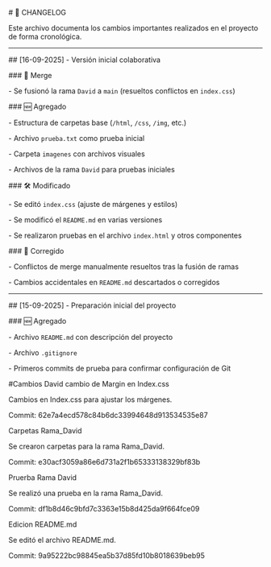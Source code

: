 \# 📜 CHANGELOG



Este archivo documenta los cambios importantes realizados en el proyecto de forma cronológica.



---



\## \[16-09-2025] - Versión inicial colaborativa



\### 🔀 Merge

\- Se fusionó la rama `David` a `main` (resueltos conflictos en `index.css`)



\### 🆕 Agregado

\- Estructura de carpetas base (`/html`, `/css`, `/img`, etc.)

\- Archivo `prueba.txt` como prueba inicial

\- Carpeta `imagenes` con archivos visuales

\- Archivos de la rama `David` para pruebas iniciales



\### 🛠️ Modificado

\- Se editó `index.css` (ajuste de márgenes y estilos)

\- Se modificó el `README.md` en varias versiones

\- Se realizaron pruebas en el archivo `index.html` y otros componentes



\### 🐛 Corregido

\- Conflictos de merge manualmente resueltos tras la fusión de ramas

\- Cambios accidentales en `README.md` descartados o corregidos



---



\## \[15-09-2025] - Preparación inicial del proyecto



\### 🆕 Agregado

\- Archivo `README.md` con descripción del proyecto

\- Archivo `.gitignore`

\- Primeros commits de prueba para confirmar configuración de Git

#Cambios David
cambio de Margin en Index.css

Cambios en Index.css para ajustar los márgenes.

Commit: 62e7a4ecd578c84b6dc33994648d913534535e87

Carpetas Rama_David

Se crearon carpetas para la rama Rama_David.

Commit: e30acf3059a86e6d731a2f1b65333138329bf83b

Pruerba Rama David

Se realizó una prueba en la rama Rama_David.

Commit: df1b8d46c9bfd7c3363e15b8d425da9f664fce09

Edicion README.md

Se editó el archivo README.md.

Commit: 9a95222bc98845ea5b37d85fd10b8018639beb95




